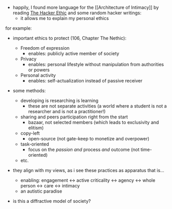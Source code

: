 * happily, I found more language for the [[Architecture of Intimacy]] by reading [The Hacker Ethic](https://en.wikipedia.org/wiki/The_Hacker_Ethic_and_the_Spirit_of_the_Information_Age) and some random hacker writings:
	* it allows me to explain my personal ethics

for example: 
* important ethics to protect (106, Chapter The Nethic):
	* Freedom of expression
		* enables: publicly active member of society
	* Privacy
		* enables: personal lifestyle without manipulation from authorities or powers
	* Personal activity
		* enables: self-actualization instead of passive receiver

* some methods:
	* developing is researching is learning
		* these are not separate activities (a world where a student is not a researcher and is not a practitioner!)
	* sharing and peers participation right from the start
		* bazaar, not selected members (which leads to exclusivity and elitism)
	* copy-left
		* open-source (not gate-keep to monetize and overpower)
	* task-oriented
		* focus on the *passion* *and* process *and* outcome (not time-oriented)
	* etc.

* they align with my views, as i see these practices as apparatus that is...	
	* enabling: engagement <-> active criticality <-> agency <-> whole person <-> care <-> intimacy
	* an autistic paradise

* is this a diffractive model of society?